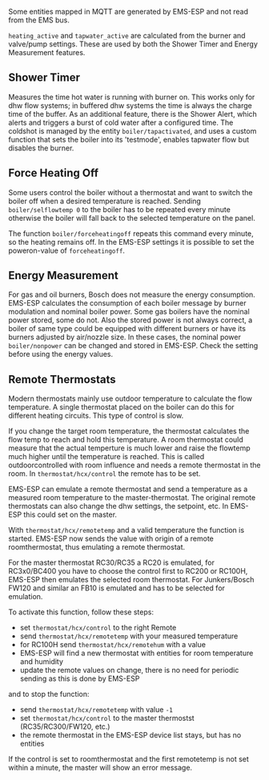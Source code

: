 Some entities mapped in MQTT are generated by EMS-ESP and not read from the EMS bus.

`heating_active` and `tapwater_active` are calculated from the burner and valve/pump settings. These are used by both the Shower Timer and Energy Measurement features.

## Shower Timer

Measures the time hot water is running with burner on. This works only for dhw flow systems; in buffered dhw systems the time is always the charge time of the buffer.
As an additional feature, there is the Shower Alert, which alerts and triggers a burst of cold water after a configured time. The coldshot is managed by the entity `boiler/tapactivated`, and uses a custom function that sets the boiler into its 'testmode', enables tapwater flow but disables the burner.

## Force Heating Off

Some users control the boiler without a thermostat and want to switch the boiler off when a desired temperature is reached. Sending `boiler/selflowtemp 0` to the boiler has to be repeated every minute otherwise the boiler will fall back to the selected temperature on the panel.

The function `boiler/forceheatingoff` repeats this command every minute, so the heating remains off. In the EMS-ESP settings it is possible to set the poweron-value of `forceheatingoff`.

## Energy Measurement

For gas and oil burners, Bosch does not measure the energy consumption. EMS-ESP calculates the consumption of each boiler message by burner modulation and nominal boiler power. Some gas boilers have the nominal power stored, some do not.
Also the stored power is not always correct, a boiler of same type could be equipped with different burners or have its burners adjusted by air/nozzle size.
In these cases, the nominal power `boiler/nonpower` can be changed and stored in EMS-ESP. Check the setting before using the energy values.

## Remote Thermostats

Modern thermostats mainly use outdoor temperature to calculate the flow temperature. A single thermostat placed on the boiler can do this for different heating circuits. This type of control is slow.

If you change the target room temperature, the thermostat calculates the flow temp to reach and hold this temperature.
A room thermostat could measure that the actual temperture is much lower and raise the flowtemp much higher until the temperature is reached. This is called outdoorcontrolled with room influence and needs a remote thermostat in the room. In `thermostat/hcx/control` the remote has to be set.

EMS-ESP can emulate a remote thermostat and send a temperature as a measured room temperature to the master-thermostat.
The original remote thermostats can also change the dhw settings, the setpoint, etc. In EMS-ESP this could set on the master.

With `thermostat/hcx/remotetemp` and a valid temperature the function is started. EMS-ESP now sends the value with origin of a remote roomthermostat, thus emulating a remote thermostat.

For the master thermostat RC30/RC35 a RC20 is emulated, for RC3x0/BC400 you have to choose the control first to RC200 or RC100H, EMS-ESP then emulates the selected room thermostat.
For Junkers/Bosch FW120 and similar an FB10 is emulated and has to be selected for emulation.

To activate this function, follow these steps:

- set `thermostat/hcx/control` to the right Remote
- send `thermostat/hcx/remotetemp` with your measured temperature
- for RC100H send `thermostat/hcx/remotehum` with a value
- EMS-ESP will find a new thermostat with entities for room temperature and humidity
- update the remote values on change, there is no need for periodic sending as this is done by EMS-ESP

and to stop the function:

- send `thermostat/hcx/remotetemp` with value `-1`
- set `thermostat/hcx/control` to the master thermostst (RC35/RC300/FW120, etc.)
- the remote thermostat in the EMS-ESP device list stays, but has no entities

If the control is set to roomthermostat and the first remotetemp is not set within a minute, the master will show an error message.
